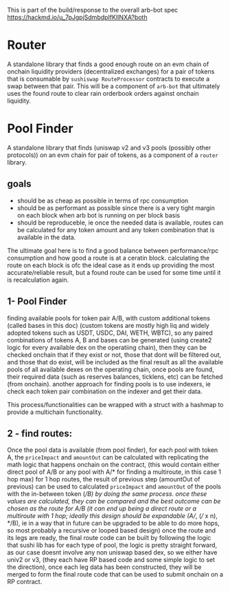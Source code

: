 This is part of the build/response to the overall arb-bot spec
https://hackmd.io/u_7pJgpjSdmbdpIfKlINXA?both


# Router
A standalone library that finds a good enough route on an evm chain of onchain liquidity providers (decentralized exchanges) for a pair of tokens that is consumable by `sushiswap RouteProcessor` contracts to execute a swap between that pair.
This will be a component of `arb-bot` that ultimately uses the found route to clear rain orderbook orders against onchain liquidity.

# Pool Finder
A standalone library that finds (uniswap v2 and v3 pools (possibly other protocols)) on an evm chain for pair of tokens, as a component of a `router` library.

## goals
- should be as cheap as possible in terms of rpc consumption
- should be as performant as possible since there is a very tight margin on each block when arb bot is running on per block basis
- should be reproduceble, ie once the needed data is available, routes can be calculated for any token amount and any token combination that is available in the data.

The ultimate goal here is to find a good balance between performance/rpc consumption and how good a route is at a ceratin block. calculating the route on each block is ofc the ideal case as it ends up providing the most accurate/reliable result, but a found route can be used for some time until it is recalculation again.


## 1- Pool Finder
finding available pools for token pair A/B, with custom additional tokens (called bases in this doc) (custom tokens are mostly high liq and widely adopted tokens such as USDT, USDC, DAI, WETH, WBTC), so any paired combinations of tokens A, B and bases can be generated (using create2 logic for every available dex on the operatiing chain), then they can be checked onchain that if they exist or not, those that dont will be filtered out, and those that do exist, will be included as the final result as all the available pools of all available dexes on the operating chain, once pools are found, their required data (such as reserves balances, ticklens, etc) can be fetched (from onchain).
another approach for finding pools is to use indexers, ie check each token pair combination on the indexer and get their data.

This process/functionalities can be wrapped with a struct with a hashmap to provide a multichain functionality.

## 2 - find routes:
Once the pool data is available (from pool finder), for each pool with token A, the `priceImpact` and `amountOut` can be calculated with replicating the math logic that happens onchain on the contract, (this would contain either direct pool of A/B or any pool with A/* for finding a multiroute, in this case 1 hop max)
for 1 hop routes, the result of previous step (amountOut of previous) can be used to calculated `priceImpact` and `amountOut` of the pools with the in-between token (*/B) by doing the same process.
once these values are calculated, they can be compared and the best outcome can be chosen as the route for A/B (it can end up being a direct route or a multiroute with 1 hop; ideally this design should be expandable (A/*, (*/* x n), */B), ie in a way that in future can be upgraded to be able to do more hops, so most probably a recursive or looped based design)
once the route and its legs are ready, the final route code can be built by following the logic that sushi lib has  for each type of pool, the logic is pretty straight forward, as our case doesnt involve any non uniswap based dex, so we either have univ2 or v3, (they each have RP based code and some simple logic to set the direction), once each leg data has been constructed, they will be merged to form the final route code that can be used to submit onchain on a RP contract.

